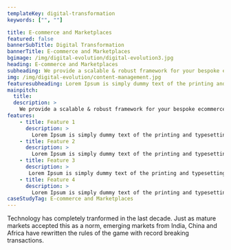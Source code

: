 ```yaml
---
templateKey: digital-transformation
keywords: ["", ""]

title: E-commerce and Marketplaces
featured: false
bannerSubTitle: Digital Transformation
bannerTitle: E-commerce and Marketplaces
bgimage: /img/digital-evolution/digital-evolution3.jpg
heading: E-commerce and Marketplaces
subheading: We provide a scalable & robust framework for your bespoke ecommerce marketplace
img: /img/digital-evolution/content-management.jpg
featuresubheading: Lorem Ipsum is simply dummy text of the printing and typesetting industry. Lorem Ipsum has been the industry's standard dummy text
mainpitch:
  title: 
  description: >
    We provide a scalable & robust framework for your bespoke ecommerce marketplace
features:
    - title: Feature 1
      description: >
        Lorem Ipsum is simply dummy text of the printing and typesetting industry. Lorem Ipsum has been the industry's standard dummy text ever since the 1500s.
    - title: Feature 2
      description: >
        Lorem Ipsum is simply dummy text of the printing and typesetting industry. Lorem Ipsum has been the industry's standard dummy text ever since the 1500s.
    - title: Feature 3
      description: >
       Lorem Ipsum is simply dummy text of the printing and typesetting industry. Lorem Ipsum has been the industry's standard dummy text ever since the 1500s.
    - title: Feature 4
      description: >
        Lorem Ipsum is simply dummy text of the printing and typesetting industry. Lorem Ipsum has been the industry's standard dummy text ever since the 1500s.
caseStudyTag: E-commerce and Marketplaces
---
```


Technology has completely tranformed in the last decade. Just as mature markets accepted this as a norm, emerging markets from India, China and Africa have rewritten the rules of the game with record breaking transactions. 
